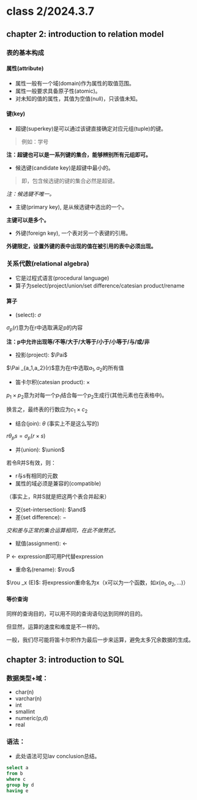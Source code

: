 # class 2/2024.3.7

## chapter 2: introduction to relation model

### 表的基本构成

#### 属性(attribute)

- 属性一般有一个域(domain)作为属性的取值范围。
- 属性一般要求具备原子性(atomic)。
- 对未知的值的属性，其值为空值(null)，只该值未知。

#### 键(key)

- 超键(superkey)是可以通过该键直接确定对应元组(tuple)的键。

> 例如：学号

**注：超键也可以是一系列键的集合，能够辨别所有元组即可。**

- 候选键(candidate key)是超键中最小的。

> 即，包含候选键的键的集合必然是超键。

*注：候选键不唯一。*

- 主键(primary key), 是从候选键中选出的一个。

**主键可以是多个。**

- 外键(foreign key), 一个表对另一个表键的引用。

**外键限定，设置外键的表中出现的值在被引用的表中必须出现。**

### 关系代数(relational algebra)

- 它是过程式语言(procedural language)
- 算子为select/project/union/set difference/catesian product/rename

#### 算子

- (select): $\sigma$

$\sigma _p(r)$意为在r中选取满足p的内容

**注：p中允许出现等/不等/大于/大等于/小于/小等于/与/或/非**

- 投影(project): $\Pai$

$\Pai _{a_1,a_2}(r)$意为在r中选取$a_1,a_2$的所有值

- 笛卡尔积(catesian product): $\times$

$p_1\times p_2$意为对每一个$p_1$结合每一个$p_2$生成行(其他元素也在表格中)。

换言之，最终表的行数应为$c_1\times c_2$

- 结合(join): $\theta$ (事实上不是这么写的)

$r\theta _p s = \sigma _{p} (r \times s)$

- 并(union): $\union$

若令R并S有效，则：

- r与s有相同的元数
- 属性的域必须是兼容的(compatible)

（事实上，R并S就是把这两个表合并起来）

- 交(set-intersection): $\and$
- 差(set difference): $-$

*交和差与正常的集合运算相同，在此不做赘述。*

- 赋值(assignment): <-

P <- expression即可用P代替expression

- 重命名(rename): $\rou$

$\rou _x (E)$: 将expression重命名为x（x可以为一个函数，如$x(a_1,a_2,...)$）

#### 等价查询

同样的查询目的，可以用不同的查询语句达到同样的目的。

但显然，运算的速度和难度是不一样的。

一般，我们尽可能将笛卡尔积作为最后一步来运算，避免太多冗余数据的生成。

## chapter 3: introduction to SQL

### 数据类型+域：

- char(n)
- varchar(n)
- int
- smallint
- numeric(p,d)
- real

### 语法：

- 此处语法可见lav conclusion总结。

```sql
select a
from b
where c
group by d
having e

```
